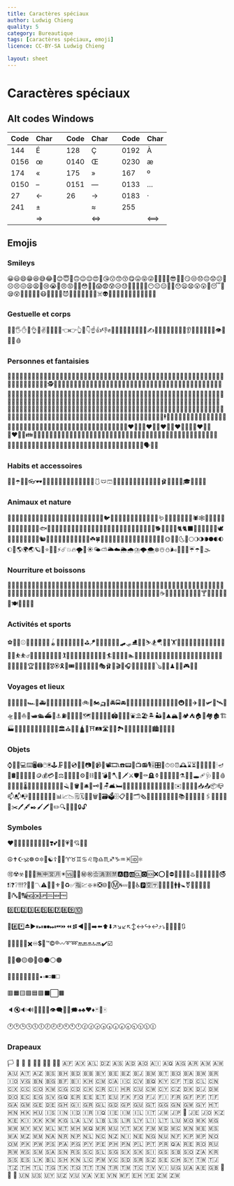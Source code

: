 ```yaml
---
title: Caractères spéciaux
author: Ludwig Chieng
quality: 5
category: Bureautique
tags: [caractères spéciaux, emoji]
licence: CC-BY-SA Ludwig Chieng

layout: sheet
---
```


# Caractères spéciaux

## Alt codes Windows

| Code | Char | | Code | Char | | Code | Char |
|------|------|-|------|------|-|------|------|
|  144 |  É   | |  128 |  Ç   | | 0192 |  À   |
| 0156 |  œ   | | 0140 |  Œ   | | 0230 |  æ   |
|  174 |  «   | |  175 |  »   | |  167 |  º   |
| 0150 |  –   | | 0151 |  —   | | 0133 |  …   |
|   27 |  ←   | |   26 |  →   | | 0183 |  ·   |
|  241 |  ±   | |      |  ≈   | |  255 |      |
|      |  ⇒   | |      |  ⇔  | |      |  ⟺  |

## Emojis

### Smileys

😀😃😄😁😆😅😂🤣😊😇🙂🙃😉😌😍🥰😘😗😙😚😋😛😝😜🤪🤨🧐🤓😎🤩🥳😏😒😞😔😟😕🙁☹️😣😖😫😩🥺😢😭😤😠😡🤬🤯😳🥵🥶😱😨😰😥😓🤗🤔🤭🤫🤥😶😐😑😬🙄😯😦😧😮😲🥱😴🤤😪😵🤐🥴🤢🤮🤧😷🤒🤕🤑🤠😈👿👹👺🤡💩👻💀☠️👽👾🤖🎃😺😸😹😻😼😽🙀😿😾

### Gestuelle et corps

👋🤚🖐✋🖖👌🤏✌️🤞🤟🤘🤙👈👉👆🖕👇☝️👍👎✊👊🤛🤜👏🙌👐🤲🤝🙏✍️💅🤳💪🦾🦵🦿🦶👣👂🦻👃🧠🦷🦴👀👁👅👄💋🩸 

### Personnes et fantaisies

👶👧🧒👦👩🧑👨👩‍🦱🧑‍🦱👨‍🦱👩‍🦰🧑‍🦰👨‍🦰👱‍♀️👱👱‍♂️👩‍🦳🧑‍🦳👨‍🦳👩‍🦲🧑‍🦲👨‍🦲🧔👵🧓👴👲👳‍♀️👳👳‍♂️🧕👮‍♀️👮👮‍♂️👷‍♀️👷👷‍♂️💂‍♀️💂💂‍♂️🕵️‍♀️🕵️🕵️‍♂️👩‍⚕️🧑‍⚕️👨‍⚕️👩‍🌾🧑‍🌾👨‍🌾👩‍🍳🧑‍🍳👨‍🍳👩‍🎓🧑‍🎓👨‍🎓👩‍🎤🧑‍🎤👨‍🎤👩‍🏫🧑‍🏫👨‍🏫👩‍🏭🧑‍🏭👨‍🏭👩‍💻🧑‍💻👨‍💻👩‍💼🧑‍💼👨‍💼👩‍🔧🧑‍🔧👨‍🔧👩‍🔬🧑‍🔬👨‍🔬👩‍🎨🧑‍🎨👨‍🎨👩‍🚒🧑‍🚒👨‍🚒👩‍✈️🧑‍✈️👨‍✈️👩‍🚀🧑‍🚀👨‍🚀👩‍⚖️🧑‍⚖️👨‍⚖️👰‍♀️👰👰‍♂️🤵‍♀️🤵🤵‍♂️👸🤴🦸‍♀️🦸🦸‍♂️🦹‍♀️🦹🦹‍♂️🤶🧑‍🎄🎅🧙‍♀️🧙🧙‍♂️🧝‍♀️🧝🧝‍♂️🧛‍♀️🧛🧛‍♂️🧟‍♀️🧟🧟‍♂️🧞‍♀️🧞🧞‍♂️🧜‍♀️🧜🧜‍♂️🧚‍♀️🧚🧚‍♂️👼🤰🤱👩‍🍼🧑‍🍼👨‍🍼🙇‍♀️🙇🙇‍♂️💁‍♀️💁💁‍♂️🙅‍♀️🙅🙅‍♂️🙆‍♀️🙆🙆‍♂️🙋‍♀️🙋🙋‍♂️🧏‍♀️🧏🧏‍♂️🤦‍♀️🤦🤦‍♂️🤷‍♀️🤷🤷‍♂️🙎‍♀️🙎🙎‍♂️🙍‍♀️🙍🙍‍♂️💇‍♀️💇💇‍♂️💆‍♀️💆💆‍♂️🧖‍♀️🧖🧖‍♂️💅🤳💃🕺👯‍♀️👯👯‍♂️🕴👩‍🦽🧑‍🦽👨‍🦽👩‍🦼🧑‍🦼👨‍🦼🚶‍♀️🚶🚶‍♂️👩‍🦯🧑‍🦯👨‍🦯🧎‍♀️🧎🧎‍♂️🏃‍♀️🏃🏃‍♂️🧍‍♀️🧍🧍‍♂️👭🧑‍🤝‍🧑👬👫👩‍❤️‍👩💑👨‍❤️‍👨👩‍❤️‍👨👩‍❤️‍💋‍👩💏👨‍❤️‍💋‍👨👩‍❤️‍💋‍👨👪👨‍👩‍👦👨‍👩‍👧👨‍👩‍👧‍👦👨‍👩‍👦‍👦👨‍👩‍👧‍👧👨‍👨‍👦👨‍👨‍👧👨‍👨‍👧‍👦👨‍👨‍👦‍👦👨‍👨‍👧‍👧👩‍👩‍👦👩‍👩‍👧👩‍👩‍👧‍👦👩‍👩‍👦‍👦👩‍👩‍👧‍👧👨‍👦👨‍👦‍👦👨‍👧👨‍👧‍👦👨‍👧‍👧👩‍👦👩‍👦‍👦👩‍👧👩‍👧‍👦👩‍👧‍👧🗣👤👥

### Habits et accessoires

🧳🌂☂️🧵🧶👓🕶🥽🥼🦺👔👕👖🧣🧤🧥🧦👗👘🥻🩱🩲🩳👙👚👛👜👝🎒👞👟🥾🥿👠👡🩰👢👑👒🎩🎓🧢💄💍💼 

### Animaux et nature

🐶🐱🐭🐹🐰🦊🐻🐼🐻‍❄️🐨🐯🦁🐮🐷🐽🐸🐵🙈🙉🙊🐒🐔🐧🐦🐤🐣🐥🦆🦅🦉🦇🐺🐗🐴🦄🐝🪱🐛🦋🐌🐞🐜🦟🦗🕷🕸🦂🐢🐍🦎🦖🦕🐙🦑🦐🦞🦀🐡🐠🐟🐬🐳🐋🦈🐊🐅🐆🦓🦍🦧🐘🦛🦏🐪🐫🦒🦘🐃🐂🐄🐎🐖🐏🐑🦙🐐🦌🐕🐩🦮🐕‍🦺🐈🐈‍⬛🐓🦃🦚🦜🦢🦩🕊🐇🦝🦨🦡🦦🦥🐁🐀🐿🦔🐾🐉🐲🌵🎄🌲🌳🌴🌱🌿☘️🍀🎍🎋🍃🍂🍁🍄🐚🌾💐🌷🌹🥀🌺🌸🌼🌻🌞🌝🌛🌜🌚🌕🌖🌗🌘🌑🌒🌓🌔🌙🌎🌍🌏🪐💫⭐️🌟✨⚡️☄️💥🔥🌪🌈☀️🌤⛅️🌥☁️🌦🌧⛈🌩🌨❄️☃️⛄️🌬💨💧💦☔️☂️🌊🌫

### Nourriture et boissons

🍏🍎🍐🍊🍋🍌🍉🍇🍓🍈🍒🍑🥭🍍🥥🥝🍅🍆🥑🥦🥬🥒🌽🥕🧄🧅🥔🍠🥐🥯🍞🥖🥨🧀🥚🍳🧈🥞🧇🥓🥩🍗🍖🦴🌭🍔🍟🍕🥪🥙🧆🌮🌯🥗🥘🥫🍝🍜🍲🍛🍣🍱🥟🦪🍤🍙🍚🍘🍥🥠🥮🍢🍡🍧🍨🍦🥧🧁🍰🎂🍮🍭🍬🍫🍿🍩🍪🌰🥜🍯🥛🍼☕️🍵🧃🥤🍶🍺🍻🥂🍷🥃🍸🍹🧉🍾🧊🥄🍴🍽🥣🥡🥢🧂

### Activités et sports

⚽️🏀🏈⚾️🥎🎾🏐🏉🥏🎱🪀🏓🏸🏒🏑🥍🏏🥅⛳️🪁🏹🎣🤿🥊🥋🎽🛹🛷⛸🥌🎿⛷🏂🪂🏋️‍♀️🏋️🏋️‍♂️🤼‍♀️🤼🤼‍♂️🤸‍♀️🤸🤸‍♂️⛹️‍♀️⛹️⛹️‍♂️🤺🤾‍♀️🤾🤾‍♂️🏌️‍♀️🏌️🏌️‍♂️🏇🧘‍♀️🧘🧘‍♂️🏄‍♀️🏄🏄‍♂️🏊‍♀️🏊🏊‍♂️🤽‍♀️🤽🤽‍♂️🚣‍♀️🚣🚣‍♂️🧗‍♀️🧗🧗‍♂️🚵‍♀️🚵🚵‍♂️🚴‍♀️🚴🚴‍♂️🏆🥇🥈🥉🏅🎖🏵🎗🎫🎟🎪🤹🤹‍♂️🤹‍♀️🎭🩰🎨🎬🎤🎧🎼🎹🥁🎷🎺🎸🪕🎻🎲♟🎯🎳🎮🎰🧩

### Voyages et lieux

🚗🚕🚙🚌🚎🏎🚓🚑🚒🚐🚚🚛🚜🦯🦽🦼🛴🚲🛵🏍🛺🚨🚔🚍🚘🚖🚡🚠🚟🚃🚋🚞🚝🚄🚅🚈🚂🚆🚇🚊🚉✈️🛫🛬🛩💺🛰🚀🛸🚁🛶⛵️🚤🛥🛳⛴🚢⚓️⛽️🚧🚦🚥🚏🗺🗿🗽🗼🏰🏯🏟🎡🎢🎠⛲️⛱🏖🏝🏜🌋⛰🏔🗻🏕⛺️🏠🏡🏘🏚🏗🏭🏢🏬🏣🏤🏥🏦🏨🏪🏫🏩💒🏛⛪️🕌🕍🛕🕋⛩🛤🛣🗾🎑🏞🌅🌄🌠🎇🎆🌇🌆🏙🌃🌌🌉🌁 

### Objets

⌚️📱📲💻⌨️🖥🖨🖱🖲🕹🗜💽💾💿📀📼📷📸📹🎥📽🎞📞☎️📟📠📺📻🎙🎚🎛🧭⏱⏲⏰🕰⌛️⏳📡🔋🔌💡🔦🕯🪔🧯🛢💸💵💴💶💷🪙💰💳💎⚖️🧰🔧🔨🔩⚙️🧱⛓🧲🔫💣🧨🪓🔪🗡⚔️🛡🚬⚰️🪦⚱️🏺🔮📿🧿💈⚗️🔭🔬🕳🩹🩺💊💉🩸🧬🦠🧫🧪🌡🧹🧺🧻🚽🚰🚿🛁🛀🧼🪒🧽🪣🧴🛎🔑🗝🚪🪑🛋🛏🛌🧸🛒🎁🎈🎏🎀🎊🎉🎎🏮🎐🧧✉️📩📨📧💌📥📤📦📪📫📬📭📮📯📜📃📄📑🧾📊📈📉🗒🗓📆📅🗑📇🗃🗳🗄📋📁📂🗂🗞📰📓📔📒📕📗📘📙📚📖🔖🧷🔗📎🖇📐📏🧮📌📍✂️🖊🖋✒️🖌🖍📝✏️🔍🔎🔏🔐🔒🔓

### Symboles

❤️🧡💛💚💙💜🖤🤍🤎💔❣️💕💞💓💗💖💘💝💟

☮️✝️☪️🕉☸️✡️🔯🕎☯️☦️🛐⛎♈️♉️♊️♋️♌️♍️♎️♏️♐️♑️♒️♓️🆔⚛️

🉑☢️☣️📴📳🈶🈚️🈸🈺🈷️✴️🆚💮🉐㊙️㊗️🈴🈵🈹🈲🅰️🅱️🆎🆑🅾️🆘❌⭕️🛑⛔️📛🚫💯💢♨️🚷🚯🚳🚱🔞📵🚭❗️❕❓❔‼️⁉️🔅🔆〽️⚠️🚸🔱⚜️🔰♻️✅🈯️💹❇️✳️❎🌐💠Ⓜ️🌀💤🏧🚾♿️🅿️🈳🈂️🛂🛃🛄🛅🚹🚺🚼⚧🚻🚮🎦📶🈁🔣ℹ️🔤🔡🔠🆖🆗🆙🆒🆕🆓

0️⃣1️⃣2️⃣3️⃣4️⃣5️⃣6️⃣7️⃣8️⃣9️⃣🔟

🔢#️⃣*️⃣⏏️▶️⏸⏯⏹⏺⏭⏮⏩⏪⏫⏬◀️🔼🔽➡️⬅️⬆️⬇️↗️↘️↙️↖️↕️↔️↪️↩️⤴️⤵️🔀🔁🔂🔄🔃

🎵🎶➕➖➗✖️♾💲💱™️©️®️〰️➰➿🔚🔙🔛🔝🔜✔️☑️

🔘🔴🟠🟡🟢🔵🟣⚫️⚪️🟤

🔺🔻🔸🔹🔶🔷🔳🔲▪️▫️◾️◽️◼️◻️

🟥🟧🟨🟩🟦🟪⬛️⬜️🟫

🔈🔇🔉🔊🔔🔕📣📢👁‍🗨💬💭🗯♠️♣️♥️♦️🃏🎴🀄️

🕐🕑🕒🕓🕔🕕🕖🕗🕘🕙🕚🕛🕜🕝🕞🕟🕠🕡🕢🕣🕤🕥🕦🕧

### Drapeaux

🏳️ 🏴 🏁 🚩 🏳️‍🌈 🏳️‍⚧️ 🏴‍☠️ 🇦🇫 🇦🇽 🇦🇱 🇩🇿 🇦🇸 🇦🇩 🇦🇴 🇦🇮 🇦🇶 🇦🇬 🇦🇷 🇦🇲 🇦🇼 🇦🇺 🇦🇹 🇦🇿 🇧🇸 🇧🇭 🇧🇩 🇧🇧 🇧🇾 🇧🇪 🇧🇿 🇧🇯 🇧🇲 🇧🇹 🇧🇴 🇧🇦 🇧🇼 🇧🇷 🇮🇴 🇻🇬 🇧🇳 🇧🇬 🇧🇫 🇧🇮 🇰🇭 🇨🇲 🇨🇦 🇮🇨 🇨🇻 🇧🇶 🇰🇾 🇨🇫 🇹🇩 🇨🇱 🇨🇳 🇨🇽 🇨🇨 🇨🇴 🇰🇲 🇨🇬 🇨🇩 🇨🇰 🇨🇷 🇨🇮 🇭🇷 🇨🇺 🇨🇼 🇨🇾 🇨🇿 🇩🇰 🇩🇯 🇩🇲 🇩🇴 🇪🇨 🇪🇬 🇸🇻 🇬🇶 🇪🇷 🇪🇪 🇪🇹 🇪🇺 🇫🇰 🇫🇴 🇫🇯 🇫🇮 🇫🇷 🇬🇫 🇵🇫 🇹🇫 🇬🇦 🇬🇲 🇬🇪 🇩🇪 🇬🇭 🇬🇮 🇬🇷 🇬🇱 🇬🇩 🇬🇵 🇬🇺 🇬🇹 🇬🇬 🇬🇳 🇬🇼 🇬🇾 🇭🇹 🇭🇳 🇭🇰 🇭🇺 🇮🇸 🇮🇳 🇮🇩 🇮🇷 🇮🇶 🇮🇪 🇮🇲 🇮🇱 🇮🇹 🇯🇲 🇯🇵 🎌 🇯🇪 🇯🇴 🇰🇿 🇰🇪 🇰🇮 🇽🇰 🇰🇼 🇰🇬 🇱🇦 🇱🇻 🇱🇧 🇱🇸 🇱🇷 🇱🇾 🇱🇮 🇱🇹 🇱🇺 🇲🇴 🇲🇰 🇲🇬 🇲🇼 🇲🇾 🇲🇻 🇲🇱 🇲🇹 🇲🇭 🇲🇶 🇲🇷 🇲🇺 🇾🇹 🇲🇽 🇫🇲 🇲🇩 🇲🇨 🇲🇳 🇲🇪 🇲🇸 🇲🇦 🇲🇿 🇲🇲 🇳🇦 🇳🇷 🇳🇵 🇳🇱 🇳🇨 🇳🇿 🇳🇮 🇳🇪 🇳🇬 🇳🇺 🇳🇫 🇰🇵 🇲🇵 🇳🇴 🇴🇲 🇵🇰 🇵🇼 🇵🇸 🇵🇦 🇵🇬 🇵🇾 🇵🇪 🇵🇭 🇵🇳 🇵🇱 🇵🇹 🇵🇷 🇶🇦 🇷🇪 🇷🇴 🇷🇺 🇷🇼 🇼🇸 🇸🇲 🇸🇦 🇸🇳 🇷🇸 🇸🇨 🇸🇱 🇸🇬 🇸🇽 🇸🇰 🇸🇮 🇬🇸 🇸🇧 🇸🇴 🇿🇦 🇰🇷 🇸🇸 🇪🇸 🇱🇰 🇧🇱 🇸🇭 🇰🇳 🇱🇨 🇵🇲 🇻🇨 🇸🇩 🇸🇷 🇸🇿 🇸🇪 🇨🇭 🇸🇾 🇹🇼 🇹🇯 🇹🇿 🇹🇭 🇹🇱 🇹🇬 🇹🇰 🇹🇴 🇹🇹 🇹🇳 🇹🇷 🇹🇲 🇹🇨 🇹🇻 🇻🇮 🇺🇬 🇺🇦 🇦🇪 🇬🇧 🏴󠁧󠁢󠁥󠁮󠁧󠁿 🏴󠁧󠁢󠁳󠁣󠁴󠁿 🏴󠁧󠁢󠁷󠁬󠁳󠁿 🇺🇳 🇺🇸 🇺🇾 🇺🇿 🇻🇺 🇻🇦 🇻🇪 🇻🇳 🇼🇫 🇪🇭 🇾🇪 🇿🇲 🇿🇼

